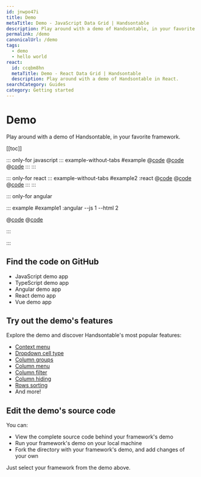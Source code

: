```yaml
---
id: jnwpo47i
title: Demo
metaTitle: Demo - JavaScript Data Grid | Handsontable
description: Play around with a demo of Handsontable, in your favorite framework.
permalink: /demo
canonicalUrl: /demo
tags:
  - demo
  - hello world
react:
  id: ccqbm8hn
  metaTitle: Demo - React Data Grid | Handsontable
  description: Play around with a demo of Handsontable in React.
searchCategory: Guides
category: Getting started
---
```


# Demo

Play around with a demo of Handsontable, in your favorite framework.

[[toc]]

::: only-for javascript
::: example-without-tabs #example
@[code](@/content/guides/getting-started/demo/javascript/example.html)
@[code](@/content/guides/getting-started/demo/javascript/example.css)
@[code](@/content/guides/getting-started/demo/javascript/example.js)
:::
:::

::: only-for react
::: example-without-tabs #example2 :react
@[code](@/content/guides/getting-started/demo/react/example2.html)
@[code](@/content/guides/getting-started/demo/react/example2.css)
@[code](@/content/guides/getting-started/demo/react/example2.jsx)
:::
:::

::: only-for angular

::: example #example1 :angular --js 1 --html 2

@[code](@/content/guides/getting-started/demo/angular/example1.js)
@[code](@/content/guides/getting-started/demo/angular/example1.html)

:::

:::

## Find the code on GitHub

<div class="boxes-list gray">

- <Link :href="`https://github.com/handsontable/handsontable/tree/prod-docs/${$page.currentVersion}/examples/next/docs/js/demo/`">JavaScript demo app</Link>
- <Link :href="`https://github.com/handsontable/handsontable/tree/prod-docs/${$page.currentVersion}/examples/next/docs/ts/demo/`">TypeScript demo app</Link>
- <Link :href="`https://github.com/handsontable/handsontable/tree/prod-docs/${$page.currentVersion}/examples/next/docs/angular-wrapper/demo/`">Angular demo app</Link>
- <Link :href="`https://github.com/handsontable/handsontable/tree/prod-docs/${$page.currentVersion}/examples/next/docs/react-wrapper/demo/`">React demo app</Link>
- <Link :href="`https://github.com/handsontable/handsontable/tree/prod-docs/${$page.currentVersion}/examples/next/docs/vue/demo/`">Vue demo app</Link>

</div>

## Try out the demo's features

Explore the demo and discover Handsontable's most popular features:

- [Context menu](@/guides/accessories-and-menus/context-menu/context-menu.md)
- [Dropdown cell type](@/guides/cell-types/dropdown-cell-type/dropdown-cell-type.md)
- [Column groups](@/guides/columns/column-groups/column-groups.md)
- [Column menu](@/guides/columns/column-menu/column-menu.md)
- [Column filter](@/guides/columns/column-filter/column-filter.md)
- [Column hiding](@/guides/columns/column-hiding/column-hiding.md)
- [Rows sorting](@/guides/rows/rows-sorting/rows-sorting.md)
- And more!

## Edit the demo's source code

You can:

- View the complete source code behind your framework's demo
- Run your framework's demo on your local machine
- Fork the directory with your framework's demo, and add changes of your own

Just select your framework from the demo above.
